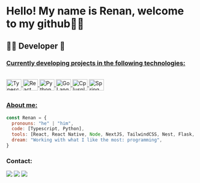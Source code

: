 ### <h1>Hello! My name is Renan, welcome to my github👨‍💻</h1>

<h2>👨‍💻 Developer 📱</h2>
<div>
  <a href="https://github.com/Renan-Andrade-de-Almeida">

</div>



### Currently developing projects in the following technologies:
    
  <div style="display: inline_block"><br>
  <img align="center" alt="Typescript" height="30" width="40" src="https://cdn.jsdelivr.net/gh/devicons/devicon/icons/typescript/typescript-original.svg"/>
  <img align="center" alt="React" height="30" width="40" src="https://cdn.jsdelivr.net/gh/devicons/devicon/icons/react/react-original.svg" />
  <img align="center" alt="Python" height="30" width="40" src="https://cdn.jsdelivr.net/gh/devicons/devicon/icons/python/python-original.svg">
  <img align="center" alt="GoLang" height="30" width="40" src="https://cdn.jsdelivr.net/gh/devicons/devicon@latest/icons/go/go-original-wordmark.svg" />
  <img align="center" alt="Cplusplus" height="30" width="40" src="https://cdn.jsdelivr.net/gh/devicons/devicon@latest/icons/cplusplus/cplusplus-original.svg" />   
  <img align="center" alt="Spring" height="30" width="40" src="https://cdn.jsdelivr.net/gh/devicons/devicon@latest/icons/spring/spring-original.svg" />
          
  
<div> 
    
##

### About me:
  
```javascript
const Renan = {
  pronouns: "he" | "him",
  code: [Typescript, Python], 
  tools: [React, React Native, Node, NextJS, TailwindCSS, Nest, Flask, PostgreSQL, Spring],
  dream: "Working with what I like the most: programming",
}
```
  ### Contact:
<div> 
  <a href="https://www.linkedin.com/in/renan-andrade-de-almeida-31a525176/" target="_blank"><img src="https://img.shields.io/badge/-LinkedIn-%230077B5?style=for-the-badge&logo=linkedin&logoColor=white" target="_blank"></a> 
  <a href="https://www.instagram.com/renan_maestrya/" target="_blank"><img src="https://img.shields.io/badge/-Instagram-%23E4405F?style=for-the-badge&logo=instagram&logoColor=white" target="_blank"></a>
  <a href = "mailto:renanalmeida2.ra@gmail.com"><img src="https://img.shields.io/badge/-Gmail-%23333?style=for-the-badge&logo=gmail&logoColor=white" target="_blank"></a>
 
</div>
